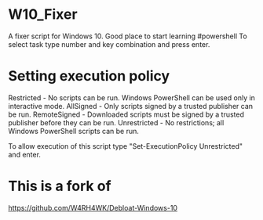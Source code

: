 # W10_Fixer
A fixer script for Windows 10. Good place to start learning #powershell
To select task type number and key combination and press enter.

# Setting execution policy
Restricted - No scripts can be run. Windows PowerShell can be used only in interactive mode.
AllSigned - Only scripts signed by a trusted publisher can be run.
RemoteSigned - Downloaded scripts must be signed by a trusted publisher before they can be run.
Unrestricted - No restrictions; all Windows PowerShell scripts can be run.

To allow execution of this script type "Set-ExecutionPolicy Unrestricted" and enter.

# This is a fork of
https://github.com/W4RH4WK/Debloat-Windows-10
